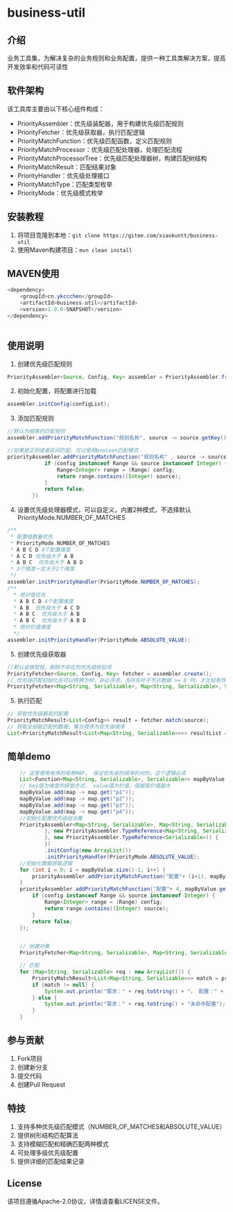 # business-util

## 介绍
业务工具集，为解决复杂的业务规则和业务配置，提供一种工具类解决方案，提高开发效率和代码可读性

## 软件架构
该工具库主要由以下核心组件构成：
- PriorityAssembler：优先级装配器，用于构建优先级匹配规则
- PriorityFetcher：优先级获取器，执行匹配逻辑
- PriorityMatchFunction：优先级匹配函数，定义匹配规则
- PriorityMatchProcessor：优先级匹配处理器，处理匹配流程
- PriorityMatchProcessorTree：优先级匹配处理器树，构建匹配树结构
- PriorityMatchResult：匹配结果对象
- PriorityHandler：优先级处理接口
- PriorityMatchType：匹配类型枚举
- PriorityMode：优先级模式枚举

## 安装教程
1. 将项目克隆到本地：`git clone https://gitee.com/xiaokuntt/business-util`
2. 使用Maven构建项目：`mvn clean install`

## MAVEN使用
```java
<dependency>
    <groupId>cn.ykccchen</groupId>
    <artifactId>business-util</artifactId>
    <version>1.0.0-SNAPSHOT</version>
</dependency>
        
```

## 使用说明
1. 创建优先级匹配规则
```java
PriorityAssembler<Source, Config, Key> assembler = PriorityAssembler.from(Source.class, Config.class, Key.class);
```

2. 初始化配置，将配置进行加载
```java
assembler.initConfig(configList);
```

3. 添加匹配规则
```java
//默认为相等的匹配规则
assembler.addPriorityMatchFunction("规则名称", source -> source.getKey(), config -> config.getKey());

//如果是正则或者区间匹配，可以使用boolean匹配模式
priorityAssembler.addPriorityMatchFunction("规则名称" , source -> source.getKey(), config -> config.getKey() , (source, config) -> {
            if (config instanceof Range && source instanceof Integer) {
                Range<Integer> range = (Range) config;
                return range.contains((Integer) source);
            }
            return false;
        })
```

4. 设置优先级处理器模式，可以自定义，内置2种模式，不选择默认 PriorityMode.NUMBER_OF_MATCHES 
```java
/**
 * 配置值数量优先
 * PriorityMode.NUMBER_OF_MATCHES 
 * A B C D 4个配置维度
 * A C D 优先级大于 A B
 * A B C  优先级大于 A B D
 * 3个维度一定大于2个维度
 */
assembler.initPriorityHandler(PriorityMode.NUMBER_OF_MATCHES);
/**
  * 绝对值优先
  * A B C D 4个配置维度
  * A B  优先级大于 A C D
  * A B C  优先级大于 A B
  * A B C  优先级大于 A B D
  * 绝对价值维度
  */
assembler.initPriorityHandler(PriorityMode.ABSOLUTE_VALUE);

```

5. 创建优先级获取器
```java
//默认会做剪枝，删除不存在的优先级校验项
PriorityFetcher<Source, Config, Key> fetcher = assembler.create();
// 优先级匹配初始化后可以转换为树，非必须项，当存在叶子节点数据 >= 8 时，才比较有性价比， priorityFetcher.getProcessorList() >= 8
PriorityFetcher<Map<String, Serializable>, Map<String, Serializable>, Serializable> priorityFetcher = priorityAssembler.create().tree();
```

5. 执行匹配
```java
// 获取优先级最高的配置
PriorityMatchResult<List<Config>> result = fetcher.match(source);
// 获取全部能匹配的数据，集合顺序为优先级顺序
List<PriorityMatchResult<List<Map<String, Serializable>>>> resultList = fetcher.match(source, true);
```


## 简单demo
```java
    // 这里使用有序的哈希MAP， 保证优先级的顺序的对的，这个逻辑必须
    List<Function<Map<String, Serializable>, Serializable>> mapByValue = new ArrayList<>();
    // key值为维度的获取方式， value值为价值，值越高价值越大
    mapByValue.add(map -> map.get("p1"));
    mapByValue.add(map -> map.get("p2"));
    mapByValue.add(map -> map.get("p3"));
    mapByValue.add(map -> map.get("p4"));
    //初始化配置优先级组合集
    PriorityAssembler<Map<String, Serializable>, Map<String, Serializable>, Serializable> priorityAssembler = PriorityAssembler.from(new PriorityAssembler.TypeReference<Map<String, Serializable>>() {
            }, new PriorityAssembler.TypeReference<Map<String, Serializable>>() {
            }, new PriorityAssembler.TypeReference<Serializable>() {
            })
            .initConfig(new ArrayList())
            .initPriorityHandler(PriorityMode.ABSOLUTE_VALUE);
    //初始化数据获取逻辑
    for (int i = 0; i < mapByValue.size()-1; i++) {
        priorityAssembler.addPriorityMatchFunction("配置"+ (i+1), mapByValue.get(i), mapByValue.get(i));
    }
    priorityAssembler.addPriorityMatchFunction("配置"+ 4, mapByValue.get(3), mapByValue.get(3), (source, config) -> {
        if (config instanceof Range && source instanceof Integer) {
            Range<Integer> range = (Range) config;
            return range.contains((Integer) source);
        }
        return false;
    });


    // 创建对象
    PriorityFetcher<Map<String, Serializable>, Map<String, Serializable>, Serializable> priorityFetcher = priorityAssembler.create().tree();

    // 匹配
    for (Map<String, Serializable> req : new ArrayList()) {
        PriorityMatchResult<List<Map<String, Serializable>>> match = priorityFetcher.match(req);
        if (match != null) {
            System.out.println("需求：" + req.toString() + "， 配置：" + match.toString() +",配置值:"+match.getResult());
        } else {
            System.out.println("需求：" + req.toString() + "未命中配置");
        }
    }

```

## 参与贡献
1. Fork项目
2. 创建新分支
3. 提交代码
4. 创建Pull Request

## 特技
1. 支持多种优先级匹配模式（NUMBER_OF_MATCHES和ABSOLUTE_VALUE）
2. 提供树形结构匹配算法
3. 支持模糊匹配和精确匹配两种模式
4. 可处理多级优先级配置
5. 提供详细的匹配结果记录

## License
该项目遵循Apache-2.0协议，详情请查看LICENSE文件。